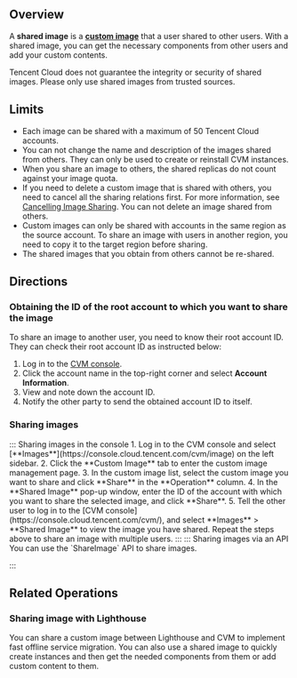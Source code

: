 ## Overview

A **shared image** is a [**custom image**](https://intl.cloud.tencent.com/document/product/213/4942) that a user shared to other users. With a shared image, you can get the necessary components from other users and add your custom contents.

<dx-alert infotype="notice" title="">
Tencent Cloud does not guarantee the integrity or security of shared images. Please only use shared images from trusted sources.
</dx-alert>


## Limits
 - Each image can be shared with a maximum of 50 Tencent Cloud accounts.
 - You can not change the name and description of the images shared from others. They can only be used to create or reinstall CVM instances.
 - When you share an image to others, the shared replicas do not count against your image quota.
 - If you need to delete a custom image that is shared with others, you need to cancel all the sharing relations first. For more information, see [Cancelling Image Sharing](/doc/product/213/7148). You can not delete an image shared from others.
 - Custom images can only be shared with accounts in the same region as the source account. To share an image with users in another region, you need to copy it to the target region before sharing.
 - The shared images that you obtain from others cannot be re-shared.

## Directions

### Obtaining the ID of the root account to which you want to share the image

To share an image to another user, you need to know their root account ID. They can check their root account ID as instructed below:
1. Log in to the [CVM console](https://console.cloud.tencent.com/cvm/).
2. Click the account name in the top-right corner and select **Account Information**.
3. View and note down the account ID.
4. Notify the other party to send the obtained account ID to itself.

### Sharing images
<dx-tabs>
::: Sharing images in the console
 1. Log in to the CVM console and select [**Images**](https://console.cloud.tencent.com/cvm/image) on the left sidebar.
 2. Click the **Custom Image** tab to enter the custom image management page.
  3. In the custom image list, select the custom image you want to share and click **Share** in the **Operation** column.
 4. In the **Shared Image** pop-up window, enter the ID of the account with which you want to share the selected image, and click **Share**.
 5. Tell the other user to log in to the [CVM console](https://console.cloud.tencent.com/cvm/), and select **Images** > **Shared Image** to view the image you have shared.
Repeat the steps above to share an image with multiple users.
:::
::: Sharing images via an API
You can use the `ShareImage` API to share images.

:::
</dx-tabs>

## Related Operations

### Sharing image with Lighthouse
You can share a custom image between Lighthouse and CVM to implement fast offline service migration. You can also use a shared image to quickly create instances and then get the needed components from them or add custom content to them.



